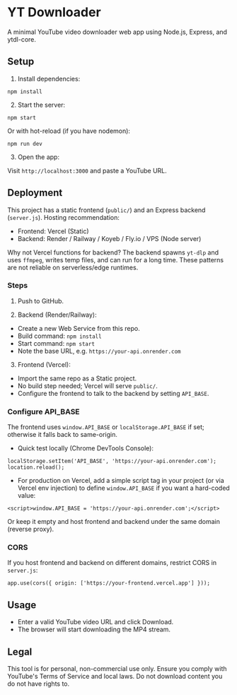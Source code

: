 # YT Downloader

A minimal YouTube video downloader web app using Node.js, Express, and ytdl-core.

## Setup

1. Install dependencies:

```
npm install
```

2. Start the server:

```
npm start
```

Or with hot-reload (if you have nodemon):

```
npm run dev
```

3. Open the app:

Visit `http://localhost:3000` and paste a YouTube URL.

## Deployment

This project has a static frontend (`public/`) and an Express backend (`server.js`). Hosting recommendation:

- Frontend: Vercel (Static)
- Backend: Render / Railway / Koyeb / Fly.io / VPS (Node server)

Why not Vercel functions for backend? The backend spawns `yt-dlp` and uses `ffmpeg`, writes temp files, and can run for a long time. These patterns are not reliable on serverless/edge runtimes.

### Steps

1) Push to GitHub.

2) Backend (Render/Railway):
- Create a new Web Service from this repo.
- Build command: `npm install`
- Start command: `npm start`
- Note the base URL, e.g. `https://your-api.onrender.com`

3) Frontend (Vercel):
- Import the same repo as a Static project.
- No build step needed; Vercel will serve `public/`.
- Configure the frontend to talk to the backend by setting `API_BASE`.

### Configure API_BASE

The frontend uses `window.API_BASE` or `localStorage.API_BASE` if set; otherwise it falls back to same-origin.

- Quick test locally (Chrome DevTools Console):
```
localStorage.setItem('API_BASE', 'https://your-api.onrender.com'); location.reload();
```

- For production on Vercel, add a simple script tag in your project (or via Vercel env injection) to define `window.API_BASE` if you want a hard-coded value:

```
<script>window.API_BASE = 'https://your-api.onrender.com';</script>
```

Or keep it empty and host frontend and backend under the same domain (reverse proxy).

### CORS

If you host frontend and backend on different domains, restrict CORS in `server.js`:

```
app.use(cors({ origin: ['https://your-frontend.vercel.app'] }));
```

## Usage

- Enter a valid YouTube video URL and click Download.
- The browser will start downloading the MP4 stream.

## Legal

This tool is for personal, non-commercial use only. Ensure you comply with YouTube's Terms of Service and local laws. Do not download content you do not have rights to. 